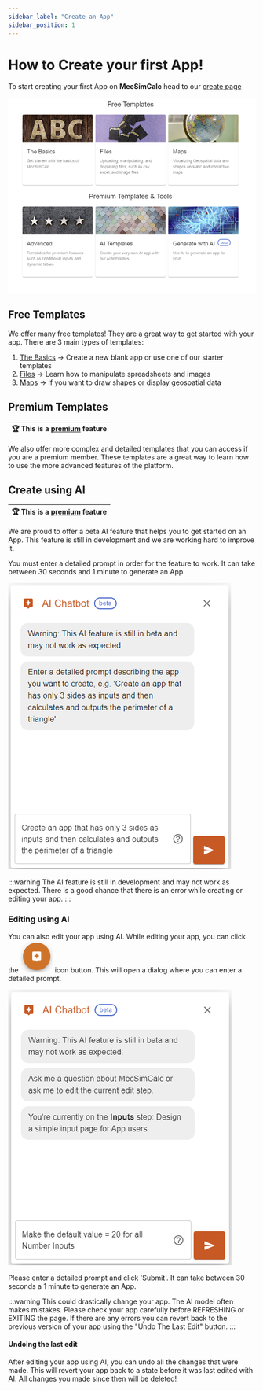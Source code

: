 ```yaml
---
sidebar_label: "Create an App"
sidebar_position: 1
---
```


# How to Create your first App!

To start creating your first App on **MecSimCalc** head to our [create page](https://mecsimcalc.com/create)

![create page](/docs/getting-started/create_options.png)

## Free Templates

We offer many free templates! They are a great way to get started with your app. There are 3 main types of templates:

1. [The Basics](./example-1) -> Create a new blank app or use one of our starter templates
2. [Files](../files/overview) -> Learn how to manipulate spreadsheets and images
3. [Maps](../maps/overview) -> If you want to draw shapes or display geospatial data

## Premium Templates

| :trophy: This is a [premium](https://mecsimcalc.com/pricing) feature |
| -------------------------------------------------------------------- |

We also offer more complex and detailed templates that you can access if you are a premium member. These templates are a great way to learn how to use the more advanced features of the platform.

## Create using AI

| :trophy: This is a [premium](https://mecsimcalc.com/pricing) feature |
| -------------------------------------------------------------------- |

We are proud to offer a beta AI feature that helps you to get started on an App. This feature is still in development and we are working hard to improve it.

You must enter a detailed prompt in order for the feature to work. It can take between 30 seconds and 1 minute to generate an App.

![Example prompt](/docs/getting-started/create_using_ai_prompt.png)

:::warning
The AI feature is still in development and may not work as expected. There is a good chance that there is an error while creating or editing your app.
:::

### Editing using AI

You can also edit your app using AI. While editing your app, you can click the ![brain](/docs/getting-started/ai_edit_btn.png) icon button. This will open a dialog where you can enter a detailed prompt.

![edit using ai](/docs/getting-started/edit_using_ai_prompt.png)

Please enter a detailed prompt and click 'Submit'. It can take between 30 seconds a 1 minute to generate an App.

:::warning
This could drastically change your app. The AI model often makes mistakes. Please check your app carefully before REFRESHING or EXITING the page.
If there are any errors you can revert back to the previous version of your app using the "Undo The Last Edit" button.
:::

#### Undoing the last edit

After editing your app using AI, you can undo all the changes that were made. This will revert your app back to a state before it was last edited with AI. All changes you made since then will be
deleted!
